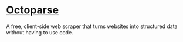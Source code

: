 # <a href=http://www.octoparse.com/ title=”Octoparse”>Octoparse</a>
A free, client-side web scraper that turns websites into structured data without having to use code.
